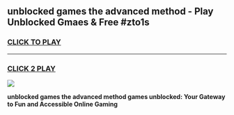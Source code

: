 
## unblocked games the advanced method - Play Unblocked Gmaes & Free #zto1s
<h3>
<a href="https://news.freeplayer.one?title=unblocked_games_the_advanced_method&ref=26F">CLICK TO PLAY</a></h3>
<hr>

<h3>
<a href="https://news.freeplayer.one?title=unblocked_games_the_advanced_method&ref=26F">CLICK 2 PLAY</a>
  
</h3>

<a href="https://news.freeplayer.one?title=unblocked_games_the_advanced_method&ref=26F/"><img src="https://clearcache.store/games.png"></a>


**unblocked games the advanced method games unblocked: Your Gateway to Fun and Accessible Online Gaming**
